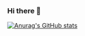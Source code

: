 ### Hi there 👋

[![Anurag's GitHub stats](https://github-readme-stats.vercel.app/api?username=BogdanBon)](https://github.com/anuraghazra/github-readme-stats)


<!--
**BogdanBon/BogdanBon** is a ✨ _special_ ✨ repository because its `README.md` (this file) appears on your GitHub profile.

Here are some ideas to get you started:

- 🔭 I’m currently working on ...
- 🌱 I’m currently learning ...
- 👯 I’m looking to collaborate on ...
- 🤔 I’m looking for help with ...
- 💬 Ask me about ...
- 📫 How to reach me: ...
- 😄 Pronouns: ...
- ⚡ Fun fact: ...
-->
